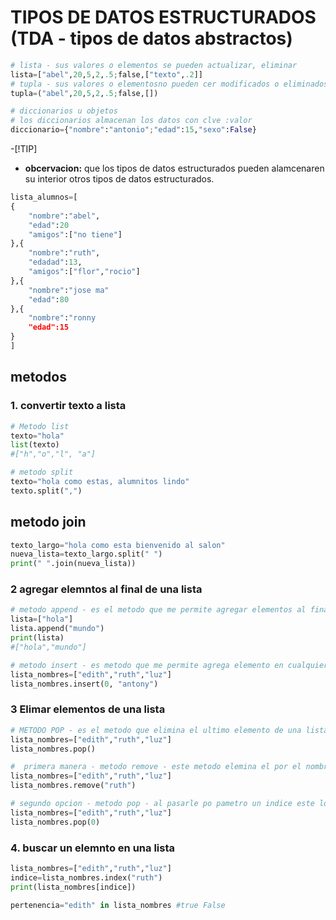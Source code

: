 # TIPOS DE DATOS ESTRUCTURADOS (TDA - tipos de datos abstractos)
```python
# lista - sus valores o elementos se pueden actualizar, eliminar 
lista=["abel",20,5,2,.5;false,["texto",.2]]
# tupla - sus valores o elementosno pueden cer modificados o eliminados.
tupla=("abel",20,5,2,.5;false,[])

# diccionarios u objetos
# los diccionarios almacenan los datos con clve :valor
diccionario={"nombre":"antonio";"edad":15,"sexo":False}
```
-[!TIP]
- **obcervacion:** que los tipos de datos estructurados pueden alamcenaren su interior otros tipos de datos estructurados.
  
```python
lista_alumnos=[
{
    "nombre":"abel",
    "edad":20
    "amigos":["no tiene"]
},{
    "nombre":"ruth",
    "edadad":13,
    "amigos":["flor","rocio"]
},{
    "nombre":"jose ma"
    "edad":80
},{
    "nombre":"ronny
    "edad":15
}
]
```

## metodos
### 1. convertir texto a lista
```python
# Metodo list
texto="hola"
list(texto)
#["h","o","l", "a"]

# metodo split
texto="hola como estas, alumnitos lindo"
texto.split(",")
```
## metodo join
``` python
texto_largo="hola como esta bienvenido al salon"
nueva_lista=texto_largo.split(" ")
print(" ".join(nueva_lista))
```

### 2 agregar elemntos al final de una lista
```python
# metodo append - es el metodo que me permite agregar elementos al final de una lista 
lista=["hola"]
lista.append("mundo")
print(lista)
#["hola","mundo"]

# metodo insert - es metodo que me permite agrega elemento en cualquiera ubicacion de mi lista 
lista_nombres=["edith","ruth","luz"]
lista_nombres.insert(0, "antony")
```

### 3 Elimar elementos de una lista
```python
# METODO POP - es el metodo que elimina el ultimo elemento de una lista es el contrario de append.
lista_nombres=["edith","ruth","luz"]
lista_nombres.pop()

#  primera manera - metodo remove - este metodo elemina el por el nombre el elemento que coninicida dentro de ,mi lista 
lista_nombres=["edith","ruth","luz"]
lista_nombres.remove("ruth")

# segundo opcion - metodo pop - al pasarle po pametro un indice este lo eliminar de la lista.
lista_nombres=["edith","ruth","luz"]
lista_nombres.pop(0)
```

### 4. buscar un elemnto en una lista 
```python
lista_nombres=["edith","ruth","luz"]
indice=lista_nombres.index("ruth")
print(lista_nombres[indice])

pertenencia="edith" in lista_nombres #true False 


```